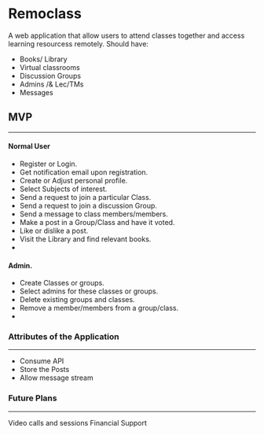 # Remoclass
A web application that allow users to attend classes together and access learning resourcess remotely.
Should have:
* Books/ Library
* Virtual classrooms
* Discussion Groups
* Admins /& Lec/TMs
* Messages

## MVP
-------
#### Normal User

* Register or Login.
* Get notification email upon registration.
* Create or Adjust personal profile.
* Select Subjects of interest.
* Send a request to join a particular Class.
* Send a request to join a discussion Group.
* Send a message to class members/members.
* Make a post in a Group/Class and have it voted.
* Like or dislike a post.
* Visit  the Library and find relevant books.
* 
#### Admin.
* Create Classes or groups.
* Select admins for these classes or groups.
* Delete existing groups and classes.
* Remove a member/members from a group/class.
* 

### Attributes of the Application
____________________________________
* Consume API
* Store the Posts 
* Allow message stream

### Future Plans
___________________
Video calls and sessions
Financial Support
